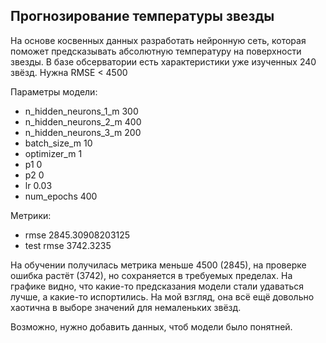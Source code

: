 ## Прогнозирование температуры звезды

На основе косвенных данных разработать нейронную сеть, которая поможет предсказывать абсолютную температуру на поверхности звезды.
В базе обсерватории есть характеристики уже изученных 240 звёзд.
Нужна RMSE < 4500

Параметры модели:
- n_hidden_neurons_1_m 300 
- n_hidden_neurons_2_m 400 
- n_hidden_neurons_3_m 200 
- batch_size_m 10 
- optimizer_m 1 
- p1 0 
- p2 0 
- lr 0.03 
- num_epochs 400 

Метрики:
- rmse 2845.30908203125 
- test rmse 3742.3235

На обучении получилась метрика меньше 4500 (2845), на проверке ошибка растёт (3742), но сохраняется в требуемых пределах. На графике видно, что какие-то предсказания модели стали удаваться лучше, а какие-то испортились. На мой взгляд, она всё ещё довольно хаотична в выборе значений для немаленьких звёзд.

Возможно, нужно добавить данных, чтоб модели было понятней.
